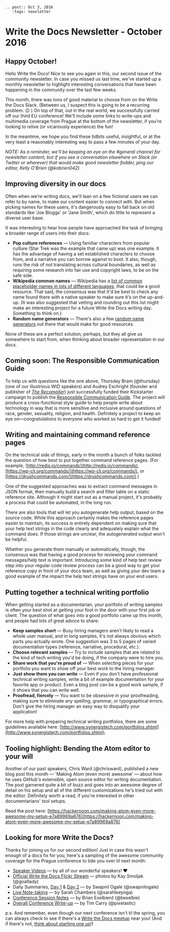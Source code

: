 ```eval_rst

.. post:: Oct 3, 2016
   :tags: newsletter

```

# Write the Docs Newsletter - October 2016

## Happy October!

Hello Write the Docs! Nice to see you again in this, our second issue of the community newsletter. In case you missed us last time, we've started up a monthly newsletter to highlight interesting conversations that have been happening in the community over the last few weeks. 

This month, there was tons of good material to choose from on the Write the Docs Slack. (Between us, I suspect this is going to be a recurring problem. 😉 ) On top of that, out in the real world, we successfully carried off our third EU conference! We'll include some links to write-ups and multimedia coverage from Prague at the bottom of the newsletter, if you're looking to relive (or vicariously experience) the fun! 

In the meantime, we hope you find these tidbits useful, insightful, or at the very least a reasonably interesting way to pass a few minutes of your day. 

_NOTE: As a reminder, we'll be keeping an eye on the #general channel for newsletter content, but if you see a conversation elsewhere on Slack (or Twitter or wherever) that would make good newsletter fodder, ping our editor, Kelly O'Brien (@kobrien042)._

## Improving diversity in our docs

Often when we're writing docs, we'll lean on a few fictional users we can refer to by name, to make our content easier to connect with. But when picking names for these users, it's dangerously easy to fall back on old standards like 'Joe Bloggs' or 'Jane Smith', which do little to represent a diverse user base.   

It was interesting to hear how people have approached the task of bringing a broader range of users into their docs:  

* **Pop culture references** — Using familiar characters from popular culture (Star Trek was the example that came up) was one example. It has the advantage of having a set established characters to choose from, and a narrative you can borrow against to boot. It also, though, runs the risk of not translating across cultural boundaries, as well as requiring some research into fair use and copyright laws, to be on the safe side.
* **Wikipedia common names** — Wikipedia has a [list of common placeholder names in lots of different languages](https://en.wikipedia.org/wiki/List_of_placeholder_names_by_language), that could be a good resource. That said, the consensus was that it'd be best to check any name found there with a native speaker to make sure it's on the up-and-up. (It was also suggested that vetting and rounding out this list might make an interesting project for a future Write the Docs writing day. Something to think on.)
* **Random name generators** — There's also a few [random name generators](http://www.behindthename.com/random/) out there that would make for good resources. 

None of these are a perfect solution, perhaps, but they all give us somewhere to start from, when thinking about broader representation in our docs. 

## Coming soon: The Responsible Communication Guide

To help us with questions like the one above, Thursday Bram (@thursday) (one of our illustrious WtD speakers) and Audrey Eschright (founder and publisher of _[The Recompiler](https://recompilermag.com/)_) just successfully funded their Kickstarter campaign to publish the [Responsible Communication Guide](https://www.kickstarter.com/projects/961164339/the-responsible-communication-style-guide). The project will produce a cross-functional style guide to help people write about technology in way that is more sensitive and inclusive around questions of race, gender, sexuality, religion, and health. Definitely a project to keep an eye on—congratulations to everyone who worked so hard to get it funded! 


## Writing and maintaining command reference pages

On the technical side of things, early in the month a bunch of folks tackled the question of how best to put together command reference pages. (For example, [http://redis.io/commands](http://redis.io/commands), [https://wp-cli.org/commands/](https://wp-cli.org/commands/), or [https://drushcommands.com/](https://drushcommands.com/).)

One of the suggested approaches was to extract command messages in JSON format, then manually build a search and filter table on a static reference site. Although it might start out as a manual project, it's probably a process that could be automated, in the long run.

There are also tools that will let you autogenerate help output, based on the source code. While this approach certainly makes the reference pages easier to maintain, its success is entirely dependent on making sure that your help text strings in the code clearly and adequately explain what the command does. If those strings are unclear, the autogenerated output won't be helpful.

Whether you generate them manually or automatically, though, the consensus was that having a good process for reviewing your command messages/help text is important. Introducing some kind of help text review step into your regular code review process can be a good way to get your reference copy in front of your docs team, as well as giving your dev team a good example of the impact the help text strings have on your end users. 

## Putting together a technical writing portfolio

When getting started as a documentarian, your portfolio of writing samples is often your best shot at getting your foot in the door with your first job or client. The question of what goes into a good portfolio came up this month, and people had lots of great advice to share: 

* **Keep samples short** — Busy hiring managers aren't likely to read a whole user manual, and in long samples, it's not always obvious which parts you actually wrote. One suggestion was 3 to 5 pages of varied documentation types (reference, narrative, procedural, etc.).
* **Choose relevant samples** — Try to include samples that are related to the kind of tech writing you'd be doing, if the company were to hire you.
* **Share work that you're proud of** — When selecting pieces for your portfolio you want to show off your best work to the hiring manager.
* **Just show them you can write** — Even if you don't have professional technical writing samples, write a bit of example documentation for your favorite app or product. Even a blog post can be a good work sample, if it shows that you can write well.
* **Proofread, fiercely** — You want to be obsessive in your proofreading, making sure to eliminate any spelling, grammar, or typographical errors. Don't give the hiring manager an easy way to disqualify your application!

For more help with preparing technical writing portfolios, there are some guidelines available here: [http://www.synergistech.com/portfolios.shtml](http://www.synergistech.com/portfolios.shtml).

## Tooling highlight: Bending the Atom editor to your will

Another of our past speakers, Chris Ward (@chrisward), published a new blog post this month — 'Making Atom (even more) awesome' —  about how he uses GitHub's extensible, open source editor for writing documentation. The post garnered quite a bit of buzz and goes into an awesome degree of detail on his setup and all of the different customizations he's tried out with the editor. Definitely worth a read, if you're interested in other documentarians' tool setups. 

Read the post here: [https://hackernoon.com/making-atom-even-more-awesome-my-setup-e7a89969a876](https://hackernoon.com/making-atom-even-more-awesome-my-setup-e7a89969a876)

## Looking for more Write the Docs?

Thanks for joining us for our second edition! Just in case this wasn't enough of a docs fix for you, here's a sampling of the awesome community coverage for the Prague conference to tide you over til next month: 

* [Speaker Videos](https://www.youtube.com/playlist?list=PLZAeFn6dfHpnN8fXXHwPtPY33aLGGhYLJ) — by all of our wonderful speakers! ❤️
* [Official Write the Docs Flickr Stream](https://www.flickr.com/photos/writethedocs/) — photos by Kay Smoljak (@goatlady)
* Daily Summaries, [Day 1](https://icreatedocs.wordpress.com/2016/09/28/write-the-docs-prague-day-1-summary/) & [Day 2](https://icreatedocs.wordpress.com/2016/09/29/write-the-docs-prague-day-2-summary/) — by Swapnil Ogale (@swapnilogale)
* [Live Note-taking](https://docs.google.com/document/d/1Mr0vYuk6yP-OybDTQ_Zs1vBQsg7LxqlweM_oppJZVqw/edit#) — by Sarah Chambers (@sarahleeyoga)
* [Conference Session Notes](http://www.winglemeyer.org/technology/2016/09/20/wtd.html/) — by Brian Exelbierd (@bexelbie)
* [Overall Conference Write-up](http://meetups.pixelastic.com/2016/09/19/writethedocs-europe-2016/) — by Tim Carry (@pixelastic)

p.s. And remember, even though our next conference isn't til the spring, you can always check to see if there's a [Write the Docs meetup](http://www.writethedocs.org/meetups/) near you! (And if there's not, [think about starting one up](http://www.writethedocs.org/organizer-guide/meetups/starting/)!)
